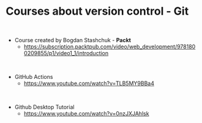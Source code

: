# Courses about version control - Git

<p>&nbsp;</p>

- Course created by Bogdan Stashchuk - **Packt**
  - https://subscription.packtpub.com/video/web_development/9781800209855/p1/video1_1/introduction

<p>&nbsp;</p>

- GitHub Actions
  - https://www.youtube.com/watch?v=TLB5MY9BBa4

<p>&nbsp;</p>

- Github Desktop Tutorial 
  - https://www.youtube.com/watch?v=0nzJXJAhlsk